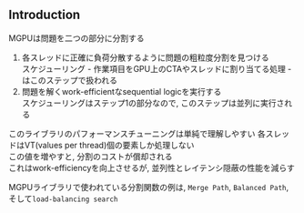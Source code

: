 ## Introduction

MGPUは問題を二つの部分に分割する
  1. 各スレッドに正確に負荷分散するように問題の粗粒度分割を見つける  
     スケジューリング - 作業項目をGPU上のCTAやスレッドに割り当てる処理 - はこのステップで扱われる  
  2. 問題を解くwork-efficientなsequential logicを実行する  
     スケジューリングはステップ1の部分なので, このステップは並列に実行される  

このライブラリのパフォーマンスチューニングは単純で理解しやすい 
各スレッドはVT(values per thread)個の要素しか処理しない  
この値を増やすと, 分割のコストが償却される  
これはwork-efficiencyを向上させるが, 並列性とレイテンシ隠蔽の性能を減らす  

MGPUライブラリで使われている分割関数の例は, `Merge Path`, `Balanced Path`, そして`load-balancing search`  

